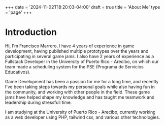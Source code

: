 +++
date = '2024-11-02T18:20:03-04:00'
draft = true
title = 'About Me'
type = 'page'
+++

# Introduction
Hi, I'm Francisco Marrero. I have 4 years of experience in game development, having published multiple prototypes over the years and participating in several game jams. I also have 2 years of experience as a Fullstack Developer in the University of Puerto Rico - Arecibo, on which our team made a scheduling system for the PSE (Programa de Servicios Educativos).

Game Development has been a passion for me for a long time, and recently I've been taking steps towards my personal goals while also having fun in the community, and working with other people in the field. These game jams have helped shape my knowledge and has taught me teamwork and leadership during stressfull time.

I am studying at the University of Puerto Rico - Arecibo, currently working as a web developer using PHP, tailwind css, and various other technologies.

